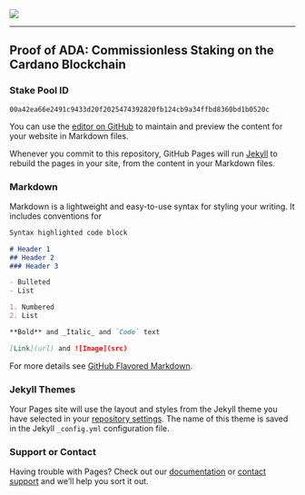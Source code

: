 ![](https://github.com/ProofofADA/Proof-of-ADA/blob/master/PoA-better.PNG)

------

## Proof of ADA: Commissionless Staking on the Cardano Blockchain

### Stake Pool ID ###
```
00a42ea66e2491c9433d20f2025474392820fb124cb9a34ffbd8360bd1b0520c
```

You can use the [editor on GitHub](https://github.com/ProofofADA/PoA-Landing-Page/edit/master/index.md) to maintain and preview the content for your website in Markdown files.

Whenever you commit to this repository, GitHub Pages will run [Jekyll](https://jekyllrb.com/) to rebuild the pages in your site, from the content in your Markdown files.

### Markdown

Markdown is a lightweight and easy-to-use syntax for styling your writing. It includes conventions for

```markdown
Syntax highlighted code block

# Header 1
## Header 2
### Header 3

- Bulleted
- List

1. Numbered
2. List

**Bold** and _Italic_ and `Code` text

[Link](url) and ![Image](src)
```

For more details see [GitHub Flavored Markdown](https://guides.github.com/features/mastering-markdown/).

### Jekyll Themes

Your Pages site will use the layout and styles from the Jekyll theme you have selected in your [repository settings](https://github.com/ProofofADA/PoA-Landing-Page/settings). The name of this theme is saved in the Jekyll `_config.yml` configuration file.

### Support or Contact

Having trouble with Pages? Check out our [documentation](https://help.github.com/categories/github-pages-basics/) or [contact support](https://github.com/contact) and we’ll help you sort it out.
